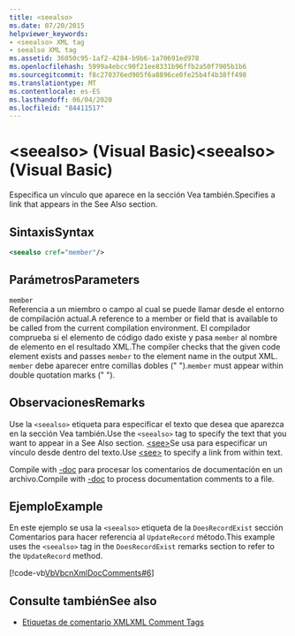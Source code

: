 ```yaml
---
title: <seealso>
ms.date: 07/20/2015
helpviewer_keywords:
- <seealso> XML tag
- seealso XML tag
ms.assetid: 36050c95-1af2-4284-b9b6-1a70691ed978
ms.openlocfilehash: 5999a4ebcc90f21ee8331b96ffb2a50f7905b1b6
ms.sourcegitcommit: f8c270376ed905f6a8896ce0fe25b4f4b38ff498
ms.translationtype: MT
ms.contentlocale: es-ES
ms.lasthandoff: 06/04/2020
ms.locfileid: "84411517"
---
```

# <a name="seealso-visual-basic"></a><span data-ttu-id="3130e-101">\<seealso> (Visual Basic)</span><span class="sxs-lookup"><span data-stu-id="3130e-101">\<seealso> (Visual Basic)</span></span>
<span data-ttu-id="3130e-102">Especifica un vínculo que aparece en la sección Vea también.</span><span class="sxs-lookup"><span data-stu-id="3130e-102">Specifies a link that appears in the See Also section.</span></span>  
  
## <a name="syntax"></a><span data-ttu-id="3130e-103">Sintaxis</span><span class="sxs-lookup"><span data-stu-id="3130e-103">Syntax</span></span>  
  
```xml  
<seealso cref="member"/>  
```  
  
## <a name="parameters"></a><span data-ttu-id="3130e-104">Parámetros</span><span class="sxs-lookup"><span data-stu-id="3130e-104">Parameters</span></span>  
 `member`  
 <span data-ttu-id="3130e-105">Referencia a un miembro o campo al cual se puede llamar desde el entorno de compilación actual.</span><span class="sxs-lookup"><span data-stu-id="3130e-105">A reference to a member or field that is available to be called from the current compilation environment.</span></span> <span data-ttu-id="3130e-106">El compilador comprueba si el elemento de código dado existe y pasa `member` al nombre de elemento en el resultado XML.</span><span class="sxs-lookup"><span data-stu-id="3130e-106">The compiler checks that the given code element exists and passes `member` to the element name in the output XML.</span></span> <span data-ttu-id="3130e-107">`member` debe aparecer entre comillas dobles (" ").</span><span class="sxs-lookup"><span data-stu-id="3130e-107">`member` must appear within double quotation marks (" ").</span></span>  
  
## <a name="remarks"></a><span data-ttu-id="3130e-108">Observaciones</span><span class="sxs-lookup"><span data-stu-id="3130e-108">Remarks</span></span>  
 <span data-ttu-id="3130e-109">Use la `<seealso>` etiqueta para especificar el texto que desea que aparezca en la sección Vea también.</span><span class="sxs-lookup"><span data-stu-id="3130e-109">Use the `<seealso>` tag to specify the text that you want to appear in a See Also section.</span></span> <span data-ttu-id="3130e-110">[\<see>](see.md)Se usa para especificar un vínculo desde dentro del texto.</span><span class="sxs-lookup"><span data-stu-id="3130e-110">Use [\<see>](see.md) to specify a link from within text.</span></span>  
  
 <span data-ttu-id="3130e-111">Compile with [-doc](../../reference/command-line-compiler/doc.md) para procesar los comentarios de documentación en un archivo.</span><span class="sxs-lookup"><span data-stu-id="3130e-111">Compile with [-doc](../../reference/command-line-compiler/doc.md) to process documentation comments to a file.</span></span>  
  
## <a name="example"></a><span data-ttu-id="3130e-112">Ejemplo</span><span class="sxs-lookup"><span data-stu-id="3130e-112">Example</span></span>  
 <span data-ttu-id="3130e-113">En este ejemplo se usa la `<seealso>` etiqueta de la `DoesRecordExist` sección Comentarios para hacer referencia al `UpdateRecord` método.</span><span class="sxs-lookup"><span data-stu-id="3130e-113">This example uses the `<seealso>` tag in the `DoesRecordExist` remarks section to refer to the `UpdateRecord` method.</span></span>  
  
 [!code-vb[VbVbcnXmlDocComments#6](~/samples/snippets/visualbasic/VS_Snippets_VBCSharp/VbVbcnXmlDocComments/VB/Class1.vb#6)]  
  
## <a name="see-also"></a><span data-ttu-id="3130e-114">Consulte también</span><span class="sxs-lookup"><span data-stu-id="3130e-114">See also</span></span>

- [<span data-ttu-id="3130e-115">Etiquetas de comentario XML</span><span class="sxs-lookup"><span data-stu-id="3130e-115">XML Comment Tags</span></span>](index.md)
